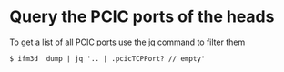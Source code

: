 # Query the PCIC ports of the heads

To get a list of all PCIC ports use the jq command to filter them

```
$ ifm3d  dump | jq '.. | .pcicTCPPort? // empty'
```